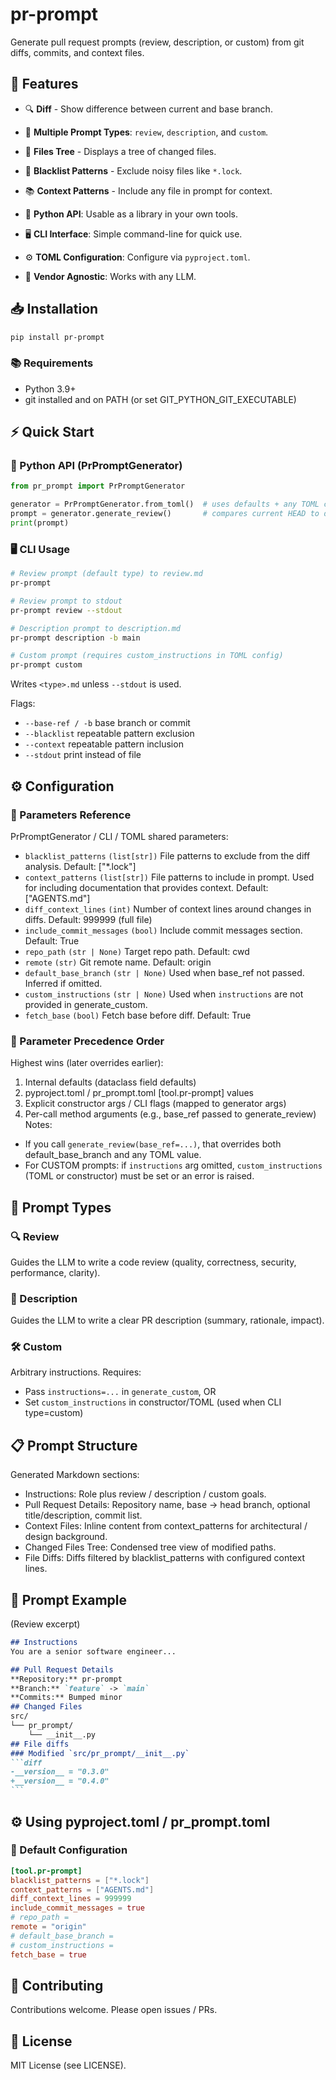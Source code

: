 # pr-prompt

Generate pull request prompts (review, description, or custom) from git diffs, commits, and context files.

## 🚀 Features

- 🔍 **Diff** - Show difference between current and base branch.
- 📝 **Multiple Prompt Types**: `review`, `description`, and `custom`.
- 📁 **Files Tree** - Displays a tree of changed files.
- 🚫 **Blacklist Patterns** - Exclude noisy files like `*.lock`.
- 📚 **Context Patterns** - Include any file in prompt for context.

- 🐍 **Python API**: Usable as a library in your own tools.
- 🖥️ **CLI Interface**: Simple command-line for quick use.
- ⚙️ **TOML Configuration**: Configure via `pyproject.toml`.
- 👤 **Vendor Agnostic**: Works with any LLM.


## 📥 Installation
```bash
pip install pr-prompt
```

### 📚 Requirements
- Python 3.9+
- git installed and on PATH (or set GIT_PYTHON_GIT_EXECUTABLE)

## ⚡ Quick Start

### 🐍 Python API (PrPromptGenerator)
```python
from pr_prompt import PrPromptGenerator

generator = PrPromptGenerator.from_toml()  # uses defaults + any TOML config
prompt = generator.generate_review()       # compares current HEAD to default base branch
print(prompt)
```

### 🖥️ CLI Usage
```bash
# Review prompt (default type) to review.md
pr-prompt

# Review prompt to stdout
pr-prompt review --stdout

# Description prompt to description.md
pr-prompt description -b main

# Custom prompt (requires custom_instructions in TOML config)
pr-prompt custom
```
Writes `<type>.md` unless `--stdout` is used.

Flags:
- `--base-ref / -b` base branch or commit
- `--blacklist` repeatable pattern exclusion
- `--context` repeatable pattern inclusion
- `--stdout` print instead of file

## ⚙️ Configuration

### 🔧 Parameters Reference
PrPromptGenerator / CLI / TOML shared parameters:
- `blacklist_patterns` `(list[str])` File patterns to exclude from the diff analysis. Default: ["*.lock"]
- `context_patterns` `(list[str])` File patterns to include in prompt. Used for including documentation that provides context. Default: ["AGENTS.md"]
- `diff_context_lines` `(int)` Number of context lines around changes in diffs. Default: 999999 (full file)
- `include_commit_messages` `(bool)` Include commit messages section. Default: True
- `repo_path` `(str | None)` Target repo path. Default: cwd
- `remote` `(str)` Git remote name. Default: origin
- `default_base_branch` `(str | None)` Used when base_ref not passed. Inferred if omitted.
- `custom_instructions` `(str | None)` Used when `instructions` are not provided in generate_custom.
- `fetch_base` `(bool)` Fetch base before diff. Default: True

### 📜 Parameter Precedence Order
Highest wins (later overrides earlier):
1. Internal defaults (dataclass field defaults)
2. pyproject.toml / pr_prompt.toml [tool.pr-prompt] values
3. Explicit constructor args / CLI flags (mapped to generator args)
4. Per-call method arguments (e.g., base_ref passed to generate_review)
Notes:
- If you call `generate_review(base_ref=...)`, that overrides both default_base_branch and any TOML value.
- For CUSTOM prompts: if `instructions` arg omitted, `custom_instructions` (TOML or constructor) must be set or an error is raised.

## 🎯 Prompt Types

### 🔍 Review
Guides the LLM to write a code review (quality, correctness, security, performance, clarity).

### 📝 Description
Guides the LLM to write a clear PR description (summary, rationale, impact).

### 🛠️ Custom
Arbitrary instructions. Requires:
- Pass `instructions=...` in `generate_custom`, OR
- Set `custom_instructions` in constructor/TOML (used when CLI type=custom)

## 📋 Prompt Structure
Generated Markdown sections:
- Instructions: Role plus review / description / custom goals.
- Pull Request Details: Repository name, base -> head branch, optional title/description, commit list.
- Context Files: Inline content from context_patterns for architectural / design background.
- Changed Files Tree: Condensed tree view of modified paths.
- File Diffs: Diffs filtered by blacklist_patterns with configured context lines.

## 📄 Prompt Example
(Review excerpt)
~~~markdown
## Instructions
You are a senior software engineer...

## Pull Request Details
**Repository:** pr-prompt
**Branch:** `feature` -> `main`
**Commits:** Bumped minor
## Changed Files
src/
└── pr_prompt/
    └── __init__.py
## File diffs
### Modified `src/pr_prompt/__init__.py`
```diff
-__version__ = "0.3.0"
+__version__ = "0.4.0"
```
~~~

## ⚙️ Using pyproject.toml / pr_prompt.toml

### 🔧 Default Configuration
```toml
[tool.pr-prompt]
blacklist_patterns = ["*.lock"]
context_patterns = ["AGENTS.md"]
diff_context_lines = 999999
include_commit_messages = true
# repo_path =
remote = "origin"
# default_base_branch =
# custom_instructions =
fetch_base = true
```

## 🤝 Contributing
Contributions welcome. Please open issues / PRs.

## 📜 License
MIT License (see LICENSE).
